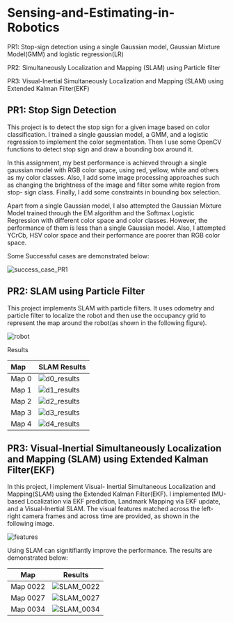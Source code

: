 # Sensing-and-Estimating-in-Robotics

PR1: Stop-sign detection using a single Gaussian model, Gaussian Mixture Model(GMM) and logistic regression(LR)

PR2: Simultaneously Localization and Mapping (SLAM) using Particle filter

PR3: Visual-Inertial Simultaneously Localization and Mapping (SLAM) using Extended Kalman Filter(EKF) 

## PR1: Stop Sign Detection

This project is to detect the stop sign for a given image based on color classification. I trained a single gaussian model, a GMM, and a logistic regression to implement the color segmentation. Then I use some OpenCV functions to detect stop sign and draw a bounding box around it.

In this assignment, my best performance is achieved through a single gaussian model with RGB color space, using red, yellow, white and others as my color classes. Also, I add some image processing approaches such as changing the brightness of the image and filter some white region from stop- sign class. Finally, I add some constraints in bounding box selection.

Apart from a single Gaussian model, I also attempted the Gaussian Mixture Model trained through the EM algorithm and the Softmax Logistic Regression with different color space and color classes. However, the performance of them is less than a single Gaussian model. Also, I attempted YCrCb, HSV color space and their performance are poorer than RGB color space.

Some Successful cases are demonstrated below:

![success_case_PR1](./results_demo/success_case_PR1.png)



## PR2: SLAM using Particle Filter

This project implements SLAM with particle filters. It uses odometry and particle filter to localize the robot and then use the occupancy grid to represent the map around the robot(as shown in the following figure).

![robot](./results_demo/robot.png)

Results

| Map   | SLAM Results                                 |
| :---- | -------------------------------------------- |
| Map 0 | ![d0_results](./results_demo/d0_results.gif) |
| Map 1 | ![d1_results](./results_demo/d1_results.gif) |
| Map 2 | ![d2_results](./results_demo/d2_results.gif) |
| Map 3 | ![d3_results](./results_demo/d3_results.gif) |
| Map 4 | ![d4_results](./results_demo/d4_results.gif) |



## PR3: Visual-Inertial Simultaneously Localization and Mapping (SLAM) using Extended Kalman Filter(EKF) 

In this project, I implement Visual- Inertial Simultaneous Localization and Mapping(SLAM) using the Extended Kalman Filter(EKF). I implemented IMU-based Localization via EKF prediction, Landmark Mapping via EKF update, and a Visual-Inertial SLAM. The visual features matched across the left-right camera frames and across time are provided, as shown in the following image.

![features](./results_demo/features.png)



Using SLAM can signitifiantly improve the performance. The results are demonstrated below:

| Map      | Results                                    |
| -------- | ------------------------------------------ |
| Map 0022 | ![SLAM_0022](./results_demo/SLAM_0022.png) |
| Map 0027 | ![SLAM_0027](./results_demo/SLAM_0027.png) |
| Map 0034 | ![SLAM_0034](./results_demo/SLAM_0034.png) |

